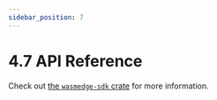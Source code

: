 ```yaml
---
sidebar_position: 7
---
```


# 4.7 API Reference


Check out [the `wasmedge-sdk` crate](https://crates.io/crates/wasmedge-sdk) for more information.
